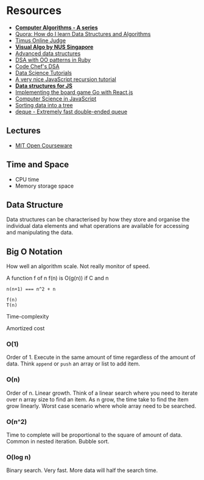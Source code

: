 # Resources

* [**Computer Algorithms - A series**](http://www.stoimen.com/blog/category/algorithms//)
* [Quora: How do I learn Data Structures and Algorithms](http://www.quora.com/How-do-I-learn-Data-Structures-and-Algorithms-2)
* [Timus Online Judge](http://acm.timus.ru/problemset.aspx?space=1&page=all&sort=difficulty)
* [**Visual Algo by NUS Singapore**](http://visualgo.net/)
* [Advanced data structures](http://courses.csail.mit.edu/6.851/spring12/lectures/)
* [DSA with OO patterns in Ruby](http://www.brpreiss.com/books/opus8/)
* [Code Chef's DSA](http://discuss.codechef.com/questions/48877/data-structures-and-algorithms)
* [Data Science Tutorials](https://www.topcoder.com/community/data-science/data-science-tutorials/)
* [A very nice JavaScript recursion tutorial](http://www.htmlgoodies.com/primers/jsp/article.php/3622321)
* [**Data structures for JS**](http://jsclass.jcoglan.com/)
* [Implementing the board game Go with React.js](http://cjlarose.com/2014/01/09/react-board-game-tutorial.html)
* [Computer Science in JavaScript](https://github.com/nzakas/computer-science-in-javascript)
* [Sorting data into a tree](http://stackoverflow.com/questions/8241342/sorting-data-into-a-tree)
* [deque - Extremely fast double-ended queue](https://github.com/petkaantonov/deque)

## Lectures

* [MIT Open Courseware](http://ocw.mit.edu/courses/electrical-engineering-and-computer-science/6-046j-introduction-to-algorithms-sma-5503-fall-2005/video-lectures/)

## Time and Space

* CPU time
* Memory storage space

## Data Structure

Data structures can be characterised by how they store and organise the individual data elements and what operations are available for accessing and manipulating the data.

## Big O Notation

How well an algorithm scale. Not really monitor of speed.

A function f of n f(n) is O(g(n)) if C and n

```
n(n+1) === n^2 + n

f(n)
T(n)
```

Time-complexity

Amortized cost

### O(1)

Order of 1. Execute in the same amount of time regardless of the amount of data. Think `append` or `push` an array or list to add item.

### O(n)

Order of n. Linear growth. Think of a linear search where you need to iterate over n array size to find an item. As n grow, the time take to find the item grow linearly. Worst case scenario where whole array need to be searched.

### O(n^2)

Time to complete will be proportional to the square of amount of data. Common in nested iteration. Bubble sort.

### O(log n)

Binary search. Very fast. More data will half the search time.